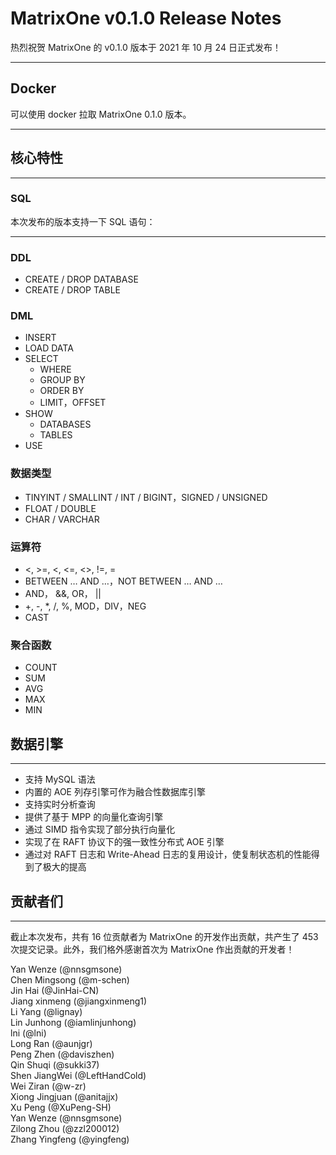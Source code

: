 # **MatrixOne v0.1.0 Release Notes**

热烈祝贺 MatrixOne 的 v0.1.0 版本于 2021 年 10 月 24 日正式发布！

***

## **Docker**

可以使用 docker 拉取 MatrixOne 0.1.0 版本。

***

## **核心特性**

***

### **SQL**

本次发布的版本支持一下 SQL 语句：

***

### **DDL**

* CREATE / DROP DATABASE
* CREATE / DROP TABLE

### **DML**

* INSERT
* LOAD DATA
* SELECT
    - WHERE
    - GROUP BY
    - ORDER BY
    - LIMIT，OFFSET
* SHOW
    - DATABASES
    - TABLES
* USE

### **数据类型**

* TINYINT / SMALLINT / INT / BIGINT，SIGNED / UNSIGNED
* FLOAT / DOUBLE
* CHAR / VARCHAR

### **运算符**

* &lt;, >=, <, <=, <>, !=, =
* BETWEEN … AND …，NOT BETWEEN … AND …
* AND， &&, OR， ||
* +, -, *, /, %, MOD，DIV，NEG
* CAST

### **聚合函数**

* COUNT
* SUM
* AVG
* MAX
* MIN

## **数据引擎**

***

* 支持 MySQL 语法
* 内置的 AOE 列存引擎可作为融合性数据库引擎
* 支持实时分析查询
* 提供了基于 MPP 的向量化查询引擎
* 通过 SIMD 指令实现了部分执行向量化
* 实现了在 RAFT 协议下的强一致性分布式 AOE 引擎
* 通过对 RAFT 日志和 Write-Ahead 日志的复用设计，使复制状态机的性能得到了极大的提高

## **贡献者们**

***
截止本次发布，共有 16 位贡献者为 MatrixOne 的开发作出贡献，共产生了 453 次提交记录。此外，我们格外感谢首次为 MatrixOne 作出贡献的开发者！

Yan Wenze (@nnsgmsone)  
Chen Mingsong (@m-schen)  
Jin Hai (@JinHai-CN)  
Jiang xinmeng (@jiangxinmeng1)  
Li Yang (@lignay)  
Lin Junhong (@iamlinjunhong)  
lni (@lni)  
Long Ran (@aunjgr)  
Peng Zhen (@daviszhen)  
Qin Shuqi (@sukki37)  
Shen JiangWei (@LeftHandCold)  
Wei Ziran (@w-zr)  
Xiong Jingjuan (@anitajjx)  
Xu Peng (@XuPeng-SH)  
Yan Wenze (@nnsgmsone)  
Zilong Zhou (@zzl200012)  
Zhang Yingfeng (@yingfeng)
